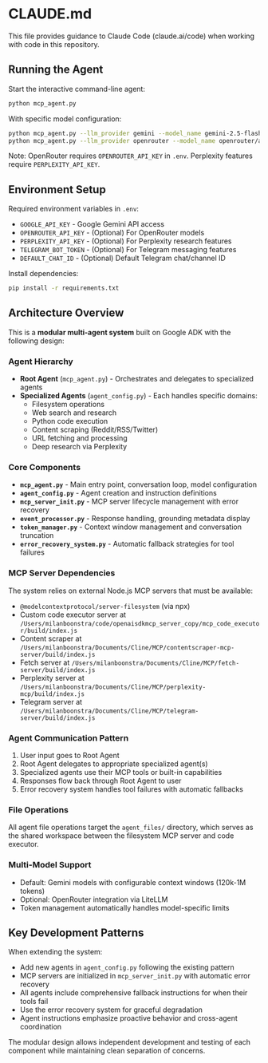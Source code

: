# CLAUDE.md

This file provides guidance to Claude Code (claude.ai/code) when working with code in this repository.

## Running the Agent

Start the interactive command-line agent:
```bash
python mcp_agent.py
```

With specific model configuration:
```bash
python mcp_agent.py --llm_provider gemini --model_name gemini-2.5-flash-preview-05-20
python mcp_agent.py --llm_provider openrouter --model_name openrouter/anthropic/claude-3-haiku
```

Note: OpenRouter requires `OPENROUTER_API_KEY` in `.env`. Perplexity features require `PERPLEXITY_API_KEY`.

## Environment Setup

Required environment variables in `.env`:
- `GOOGLE_API_KEY` - Google Gemini API access
- `OPENROUTER_API_KEY` - (Optional) For OpenRouter models
- `PERPLEXITY_API_KEY` - (Optional) For Perplexity research features
- `TELEGRAM_BOT_TOKEN` - (Optional) For Telegram messaging features
- `DEFAULT_CHAT_ID` - (Optional) Default Telegram chat/channel ID

Install dependencies:
```bash
pip install -r requirements.txt
```

## Architecture Overview

This is a **modular multi-agent system** built on Google ADK with the following design:

### Agent Hierarchy
- **Root Agent** (`mcp_agent.py`) - Orchestrates and delegates to specialized agents
- **Specialized Agents** (`agent_config.py`) - Each handles specific domains:
  - Filesystem operations
  - Web search and research  
  - Python code execution
  - Content scraping (Reddit/RSS/Twitter)
  - URL fetching and processing
  - Deep research via Perplexity

### Core Components
- **`mcp_agent.py`** - Main entry point, conversation loop, model configuration
- **`agent_config.py`** - Agent creation and instruction definitions
- **`mcp_server_init.py`** - MCP server lifecycle management with error recovery
- **`event_processor.py`** - Response handling, grounding metadata display
- **`token_manager.py`** - Context window management and conversation truncation
- **`error_recovery_system.py`** - Automatic fallback strategies for tool failures

### MCP Server Dependencies
The system relies on external Node.js MCP servers that must be available:
- `@modelcontextprotocol/server-filesystem` (via npx)
- Custom code executor server at `/Users/milanboonstra/code/openaisdkmcp_server_copy/mcp_code_executor/build/index.js`
- Content scraper at `/Users/milanboonstra/Documents/Cline/MCP/contentscraper-mcp-server/build/index.js`  
- Fetch server at `/Users/milanboonstra/Documents/Cline/MCP/fetch-server/build/index.js`
- Perplexity server at `/Users/milanboonstra/Documents/Cline/MCP/perplexity-mcp/build/index.js`
- Telegram server at `/Users/milanboonstra/Documents/Cline/MCP/telegram-server/build/index.js`

### Agent Communication Pattern
1. User input goes to Root Agent
2. Root Agent delegates to appropriate specialized agent(s) 
3. Specialized agents use their MCP tools or built-in capabilities
4. Responses flow back through Root Agent to user
5. Error recovery system handles tool failures with automatic fallbacks

### File Operations
All agent file operations target the `agent_files/` directory, which serves as the shared workspace between the filesystem MCP server and code executor.

### Multi-Model Support
- Default: Gemini models with configurable context windows (120k-1M tokens)
- Optional: OpenRouter integration via LiteLLM
- Token management automatically handles model-specific limits

## Key Development Patterns

When extending the system:
- Add new agents in `agent_config.py` following the existing pattern
- MCP servers are initialized in `mcp_server_init.py` with automatic error recovery
- All agents include comprehensive fallback instructions for when their tools fail
- Use the error recovery system for graceful degradation
- Agent instructions emphasize proactive behavior and cross-agent coordination

The modular design allows independent development and testing of each component while maintaining clean separation of concerns.